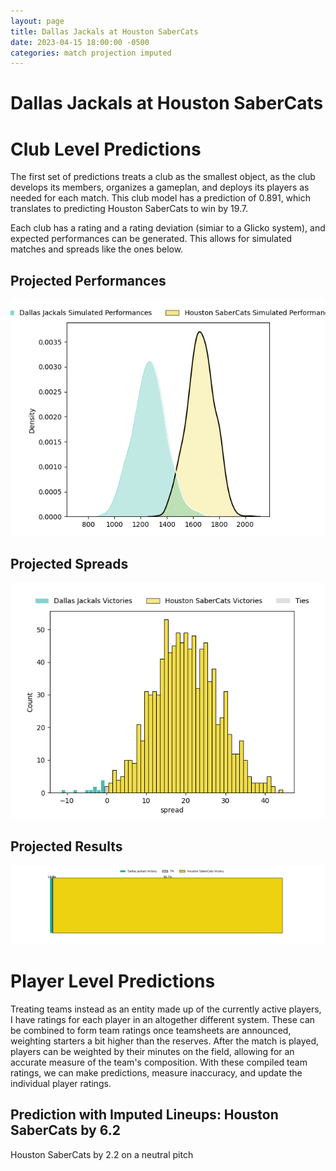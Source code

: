 ```yaml
---  
layout: page  
title: Dallas Jackals at Houston SaberCats  
date: 2023-04-15 18:00:00 -0500  
categories: match projection imputed  
---
```

# Dallas Jackals at Houston SaberCats

# Club Level Predictions


The first set of predictions treats a club as the smallest object, as the club develops its members, organizes a gameplan, and deploys its players as needed for each match. This club model has a prediction of 0.891, which translates to predicting Houston SaberCats to win by 19.7.

Each club has a rating and a rating deviation (simiar to a Glicko system), and expected performances can be generated. This allows for simulated matches and spreads like the ones below.
## Projected Performances


![Projected Performances](plots/performances_2023-04-15-HoustonSaberCats-DallasJackals.png)
## Projected Spreads


![Projected Spreads](plots/spreads_2023-04-15-HoustonSaberCats-DallasJackals.png)
## Projected Results


![Projected Results](plots/resultbar_2023-04-15-HoustonSaberCats-DallasJackals.png)
# Player Level Predictions


Treating teams instead as an entity made up of the currently active players, I have ratings for each player in an altogether different system. These can be combined to form team ratings once teamsheets are announced, weighting starters a bit higher than the reserves. After the match is played, players can be weighted by their minutes on the field, allowing for an accurate measure of the team's composition. With these compiled team ratings, we can make predictions, measure inaccuracy, and update the individual player ratings.
## Prediction with Imputed Lineups: Houston SaberCats by 6.2


Houston SaberCats by 2.2 on a neutral pitch

